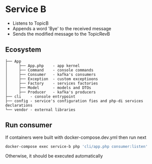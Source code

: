 # Service B

* Listens to TopicB
* Appends a word 'Bye' to the received message
* Sends the modified message to the TopicRevB 

## Ecosystem
```
├── App
│     ├── App.php    - app kernel
│     ├── Command    - console commands
│     ├── Consumer   - kafka's consumers
│     ├── Exception  - custom exceptioons
│     ├── Factory    - services factories
│     ├── Model      - models and DTOs
│     ├── Producer   - kafka's producers
├── cli    - console entrypoint
├── config - service's configuration fies and php-di services declarations
└── vendor - external libraries
```

## Run consumer
If containers were built with docker-compose.dev.yml then run next
```bash
docker-compose exec service-b php 'cli/app.php consumer:listen'
```

Otherwise, it should be executed automatically